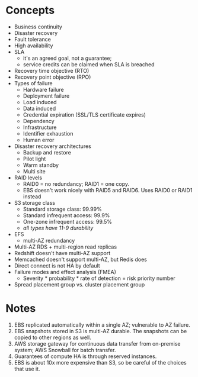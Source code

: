 # Concepts

- Business continuity
- Disaster recovery
- Fault tolerance
- High availability
- SLA
    - it's an agreed goal, not a guarantee;
    - service credits can be claimed when SLA is breached
- Recovery time objective (RTO)
- Recovery point objective (RPO)
- Types of failure
    - Hardware failure
    - Deployment failure
    - Load induced
    - Data induced
    - Credential expiration (SSL/TLS certificate expires)
    - Dependency
    - Infrastructure
    - Identifier exhaustion
    - Human error
- Disaster recovery architectures
    - Backup and restore
    - Pilot light
    - Warm standby
    - Multi site
- RAID levels
    - RAID0 = no redundancy; RAID1 = one copy.
    - EBS doesn't work nicely with RAID5 and RAID6. Uses RAID0 or RAID1 instead
- S3 storage class
    - Standard storage class: 99.99%
    - Standard infrequent access: 99.9%
    - One-zone infrequent access: 99.5%
    - *all types have 11-9 durability*
- EFS
    - multi-AZ redundancy
- Multi-AZ RDS + multi-region read replicas
- Redshift doesn't have multi-AZ support
- Memcached doesn't support multi-AZ, but Redis does
- Direct connect is not HA by default
- Failure modes and effect analysis (FMEA)
    - Severity * probability * rate of detection = risk priority number
- Spread placement group vs. cluster placement group




# Notes

1. EBS replicated automatically within a single AZ; vulnerable to AZ failure. 
2. EBS snapshots stored in S3 is multi-AZ durable. The snapshots can be copied to other regions as well.
3. AWS storage gateway for continuous data transfer from on-premise system; AWS Snowball for batch transfer.
4. Guarantees of compute HA is through reserved instances.    
5. EBS is about 10x more expensive than S3, so be careful of the choices that use it.